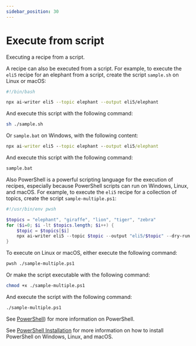 ```yaml
---
sidebar_position: 30
---
```


# Execute from script

Executing a recipe from a script.

A recipe can also be executed from a script. For example, to execute the `eli5` recipe for an elephant from a script, create the script `sample.sh` on Linux or macOS:

```bash
#!/bin/bash

npx ai-writer eli5 --topic elephant --output eli5/elephant
```
And execute this script with the following command:

```bash
sh ./sample.sh
```

Or `sample.bat` on Windows, with the following content:

```cmd
npx ai-writer eli5 --topic elephant --output eli5/elephant
```

And execute this script with the following command:

```cmd
sample.bat
```

Also PowerShell is a powerful scripting language for the execution of recipes, especially because PowerShell scripts can run on Windows, Linux, and macOS. For example, to execute the `eli5` recipe for a collection of topics, create the script `sample-multiple.ps1`:

```powershell
#!/usr/bin/env pwsh

$topics = "elephant", "giraffe", "lion", "tiger", "zebra"
for ($i=0; $i -lt $topics.length; $i++) {
    $topic = $topics[$i]
    npx ai-writer eli5 --topic $topic --output "eli5/$topic" --dry-run
}
```

To execute on Linux or macOS, either execute the following command:

```bash
pwsh ./sample-multiple.ps1
```

Or make the script executable with the following command:

```bash
chmod +x ./sample-multiple.ps1
```

And execute the script with the following command:

```bash
./sample-multiple.ps1
```

See [PowerShell](https://learn.microsoft.com/en-us/powershell/scripting/overview)) for more information on PowerShell.

See [PowerShell Installation](https://learn.microsoft.com/en-us/powershell/scripting/install/installing-powershell) for more information on how to install PowerShell on Windows, Linux, and macOS.